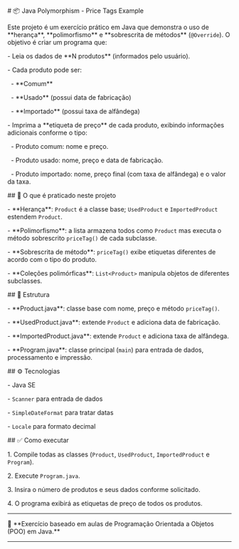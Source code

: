 \# 📦 Java Polymorphism - Price Tags Example



Este projeto é um exercício prático em Java que demonstra o uso de \*\*herança\*\*, \*\*polimorfismo\*\* e \*\*sobrescrita de métodos\*\* (`@Override`). O objetivo é criar um programa que:



\- Leia os dados de \*\*N produtos\*\* (informados pelo usuário).

\- Cada produto pode ser:

&nbsp; - \*\*Comum\*\*

&nbsp; - \*\*Usado\*\* (possui data de fabricação)

&nbsp; - \*\*Importado\*\* (possui taxa de alfândega)

\- Imprima a \*\*etiqueta de preço\*\* de cada produto, exibindo informações adicionais conforme o tipo:

&nbsp; - Produto comum: nome e preço.

&nbsp; - Produto usado: nome, preço e data de fabricação.

&nbsp; - Produto importado: nome, preço final (com taxa de alfândega) e o valor da taxa.



\## 🚀 O que é praticado neste projeto



\- \*\*Herança\*\*: `Product` é a classe base; `UsedProduct` e `ImportedProduct` estendem `Product`.

\- \*\*Polimorfismo\*\*: a lista armazena todos como `Product` mas executa o método sobrescrito `priceTag()` de cada subclasse.

\- \*\*Sobrescrita de método\*\*: `priceTag()` exibe etiquetas diferentes de acordo com o tipo do produto.

\- \*\*Coleções polimórficas\*\*: `List<Product>` manipula objetos de diferentes subclasses.



\## 📂 Estrutura



\- \*\*Product.java\*\*: classe base com nome, preço e método `priceTag()`.

\- \*\*UsedProduct.java\*\*: extende `Product` e adiciona data de fabricação.

\- \*\*ImportedProduct.java\*\*: extende `Product` e adiciona taxa de alfândega.

\- \*\*Program.java\*\*: classe principal (`main`) para entrada de dados, processamento e impressão.



\## ⚙️ Tecnologias



\- Java SE

\- `Scanner` para entrada de dados

\- `SimpleDateFormat` para tratar datas

\- `Locale` para formato decimal



\## ✅ Como executar



1\. Compile todas as classes (`Product`, `UsedProduct`, `ImportedProduct` e `Program`).

2\. Execute `Program.java`.

3\. Insira o número de produtos e seus dados conforme solicitado.

4\. O programa exibirá as etiquetas de preço de todos os produtos.



---



📌 \*\*Exercício baseado em aulas de Programação Orientada a Objetos (POO) em Java.\*\*



---



